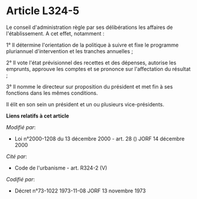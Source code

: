 # Article L324-5

Le conseil d'administration règle par ses délibérations les affaires de l'établissement. A cet effet, notamment :

1° Il détermine l'orientation de la politique à suivre et fixe le programme pluriannuel d'intervention et les tranches
annuelles ;

2° Il vote l'état prévisionnel des recettes et des dépenses, autorise les emprunts, approuve les comptes et se prononce sur
l'affectation du résultat ;

3° Il nomme le directeur sur proposition du président et met fin à ses fonctions dans les mêmes conditions.

Il élit en son sein un président et un ou plusieurs vice-présidents.

**Liens relatifs à cet article**

_Modifié par_:

  - Loi n°2000-1208 du 13 décembre 2000 - art. 28 () JORF 14 décembre 2000

_Cité par_:

  - Code de l'urbanisme - art. R324-2 (V)

_Codifié par_:

  - Décret n°73-1022 1973-11-08 JORF 13 novembre 1973
